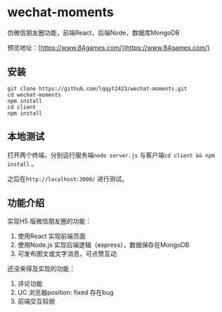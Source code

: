 # wechat-moments

仿微信朋友圈功能，前端React，后端Node，数据库MongoDB

预览地址：[https://www.84games.com/](https://www.84games.com/)

## 安装

```
git clone https://github.com/lqqyt2423/wechat-moments.git
cd wechat-moments
npm install
cd client
npm install
```

## 本地测试

打开两个终端，分别运行服务端`node server.js` 与客户端`cd client && npm install` 。

之后在`http://localhost:3000/` 进行测试。

## 功能介绍

实现H5 版微信朋友圈的功能：

1. 使用React 实现前端页面
2. 使用Node.js 实现后端逻辑（express），数据保存在MongoDB
3. 可发布图文或文字消息，可点赞互动

还没来得及实现的功能：

1. 评论功能
2. UC 浏览器position: fixed 存在bug
3. 前端交互较弱
